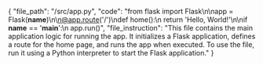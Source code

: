 {
    "file_path": "/src/app.py",
    "code": "from flask import Flask\n\napp = Flask(__name__)\n\n@app.route('/')\ndef home():\n    return 'Hello, World!'\n\nif __name__ == '__main__':\n    app.run()",
    "file_instruction": "This file contains the main application logic for running the app. It initializes a Flask application, defines a route for the home page, and runs the app when executed. To use the file, run it using a Python interpreter to start the Flask application."
}